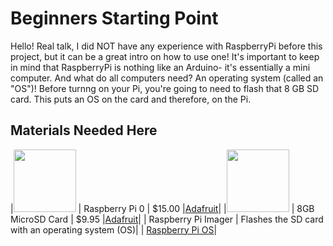 # Beginners Starting Point
Hello! Real talk, I did NOT have any experience with RaspberryPi before this project, but it can be a great intro on how to use one! It's important to keep in mind that RaspberryPi is nothing like an Arduino- it's essentially a mini computer. And what do all computers need? An operating system (called an "OS")! Before turnng on your Pi, you're going to need to flash that 8 GB SD card. This puts an OS on the card and therefore, on the Pi.

## Materials Needed Here
|<img src="https://cdn-shop.adafruit.com/970x728/3400-00.jpg" width="100" />              |     Raspberry Pi 0       |     $15.00    |[Adafruit](https://www.adafruit.com/product/3400)|
|<img src="https://cdn-shop.adafruit.com/970x728/1294-03.jpg" width="100" />              |     8GB MicroSD Card     |     $9.95     |[Adafruit](https://www.adafruit.com/product/1294)|
| Raspberry Pi Imager                                                                     | Flashes the SD card with an operating system (OS)|  | [Raspberry Pi OS](https://www.raspberrypi.com/software/)|
